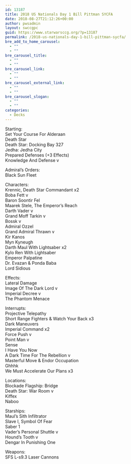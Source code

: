 ```yaml
---
id: 13187
title: 2018 US Nationals Day 1 Bill Pittman SYCFA
date: 2018-08-27T21:12:26+00:00
author: pwsadmin
layout: swccgpc
guid: https://www.starwarsccg.org/?p=13187
permalink: /2018-us-nationals-day-1-bill-pittman-sycfa/
bre_add_to_home_carousel:
  - ""
  - ""
bre_carousel_title:
  - ""
  - ""
bre_carousel_link:
  - ""
  - ""
bre_carousel_external_link:
  - ""
  - ""
bre_carousel_slogan:
  - ""
  - ""
categories:
  - Decks
---
```

Starting:  
Set Your Course For Alderaan  
Death Star  
Death Star: Docking Bay 327  
Jedha: Jedha City  
Prepared Defenses (+3 Effects)  
Knowledge And Defense v

Admiral’s Orders:  
Black Sun Fleet

Characters:  
Krennic, Death Star Commandant x2  
Boba Fett v  
Baron Soontir Fel  
Maarek Stele, The Emperor’s Reach  
Darth Vader v  
Grand Moff Tarkin v  
Bossk v  
Admiral Ozzel  
Grand Admiral Thrawn v  
Kir Kanos  
Myn Kyneugh  
Darth Maul With Lightsaber x2  
Kylo Ren With Lightsaber  
Emperor Palpatine  
Dr. Evazan & Ponda Baba  
Lord Sidious

Effects:  
Lateral Damage  
Image Of The Dark Lord v  
Imperial Decree v  
The Phantom Menace

Interrupts:  
Projective Telepathy  
Short Range Fighters & Watch Your Back x3  
Dark Maneuvers  
Imperial Command x2  
Force Push v  
Point Man v  
Sense  
I Have You Now  
A Dark Time For The Rebellion v  
Masterful Move & Endor Occupation  
Ghhhk  
We Must Accelerate Our Plans x3

Locations:  
Blockade Flagship: Bridge  
Death Star: War Room v  
Kiffex  
Naboo

Starships:  
Maul’s Sith Infiltrator  
Slave I, Symbol Of Fear  
Saber 1  
Vader’s Personal Shuttle v  
Hound’s Tooth v  
Dengar In Punishing One

Weapons:  
SFS L-s9.3 Laser Cannons